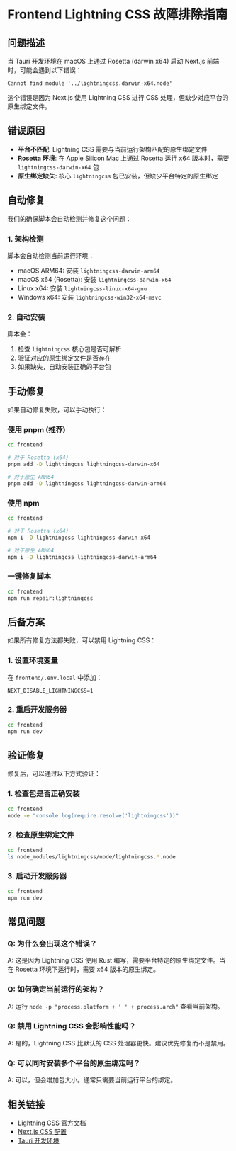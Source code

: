 # Frontend Lightning CSS 故障排除指南

## 问题描述

当 Tauri 开发环境在 macOS 上通过 Rosetta (darwin x64) 启动 Next.js 前端时，可能会遇到以下错误：

```
Cannot find module '../lightningcss.darwin-x64.node'
```

这个错误是因为 Next.js 使用 Lightning CSS 进行 CSS 处理，但缺少对应平台的原生绑定文件。

## 错误原因

- **平台不匹配**: Lightning CSS 需要与当前运行架构匹配的原生绑定文件
- **Rosetta 环境**: 在 Apple Silicon Mac 上通过 Rosetta 运行 x64 版本时，需要 `lightningcss-darwin-x64` 包
- **原生绑定缺失**: 核心 `lightningcss` 包已安装，但缺少平台特定的原生绑定

## 自动修复

我们的确保脚本会自动检测并修复这个问题：

### 1. 架构检测
脚本会自动检测当前运行环境：
- macOS ARM64: 安装 `lightningcss-darwin-arm64`
- macOS x64 (Rosetta): 安装 `lightningcss-darwin-x64`
- Linux x64: 安装 `lightningcss-linux-x64-gnu`
- Windows x64: 安装 `lightningcss-win32-x64-msvc`

### 2. 自动安装
脚本会：
1. 检查 `lightningcss` 核心包是否可解析
2. 验证对应的原生绑定文件是否存在
3. 如果缺失，自动安装正确的平台包

## 手动修复

如果自动修复失败，可以手动执行：

### 使用 pnpm (推荐)
```bash
cd frontend

# 对于 Rosetta (x64)
pnpm add -D lightningcss lightningcss-darwin-x64

# 对于原生 ARM64
pnpm add -D lightningcss lightningcss-darwin-arm64
```

### 使用 npm
```bash
cd frontend

# 对于 Rosetta (x64)
npm i -D lightningcss lightningcss-darwin-x64

# 对于原生 ARM64
npm i -D lightningcss lightningcss-darwin-arm64
```

### 一键修复脚本
```bash
cd frontend
npm run repair:lightningcss
```

## 后备方案

如果所有修复方法都失败，可以禁用 Lightning CSS：

### 1. 设置环境变量
在 `frontend/.env.local` 中添加：
```
NEXT_DISABLE_LIGHTNINGCSS=1
```

### 2. 重启开发服务器
```bash
cd frontend
npm run dev
```

## 验证修复

修复后，可以通过以下方式验证：

### 1. 检查包是否正确安装
```bash
cd frontend
node -e "console.log(require.resolve('lightningcss'))"
```

### 2. 检查原生绑定文件
```bash
cd frontend
ls node_modules/lightningcss/node/lightningcss.*.node
```

### 3. 启动开发服务器
```bash
cd frontend
npm run dev
```

## 常见问题

### Q: 为什么会出现这个错误？
A: 这是因为 Lightning CSS 使用 Rust 编写，需要平台特定的原生绑定文件。当在 Rosetta 环境下运行时，需要 x64 版本的原生绑定。

### Q: 如何确定当前运行的架构？
A: 运行 `node -p "process.platform + ' ' + process.arch"` 查看当前架构。

### Q: 禁用 Lightning CSS 会影响性能吗？
A: 是的，Lightning CSS 比默认的 CSS 处理器更快。建议优先修复而不是禁用。

### Q: 可以同时安装多个平台的原生绑定吗？
A: 可以，但会增加包大小。通常只需要当前运行平台的绑定。

## 相关链接

- [Lightning CSS 官方文档](https://lightningcss.dev/)
- [Next.js CSS 配置](https://nextjs.org/docs/app/building-your-application/styling/css-in-js)
- [Tauri 开发环境](https://tauri.app/v1/guides/development/overview/)
